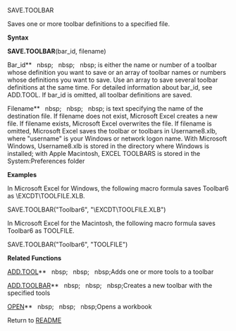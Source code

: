 SAVE.TOOLBAR

Saves one or more toolbar definitions to a specified file.

**Syntax**

**SAVE.TOOLBAR**(bar\_id, filename)

Bar\_id**&nbsp;&nbsp;&nbsp;nbsp;&nbsp;&nbsp;&nbsp;nbsp;&nbsp;&nbsp;&nbsp;nbsp;&nbsp;is either the name or number of a toolbar
whose definition you want to save or an array of toolbar names or
numbers whose definitions you want to save. Use an array to save several
toolbar definitions at the same time. For detailed information about
bar\_id, see ADD.TOOL. If bar\_id is omitted, all toolbar definitions
are saved.

Filename**&nbsp;&nbsp;&nbsp;nbsp;&nbsp;&nbsp;&nbsp;nbsp;&nbsp;&nbsp;&nbsp;nbsp;&nbsp;is text specifying the name of the
destination file. If filename does not exist, Microsoft Excel creates a
new file. If filename exists, Microsoft Excel overwrites the file. If
filename is omitted, Microsoft Excel saves the toolbar or toolbars in
Username8.xlb, where "username" is your Windows or network logon name.
With Microsoft Windows, Username8.xlb is stored in the directory where
Windows is installed; with Apple Macintosh, EXCEL TOOLBARS is stored in
the System:Preferences folder

**Examples**

In Microsoft Excel for Windows, the following macro formula saves
Toolbar6 as \\EXCDT\\TOOLFILE.XLB.

SAVE.TOOLBAR("Toolbar6", "\\EXCDT\\TOOLFILE.XLB")

In Microsoft Excel for the Macintosh, the following macro formula saves
Toolbar6 as TOOLFILE.

SAVE.TOOLBAR("Toolbar6", "TOOLFILE")

**Related Functions**

[ADD.TOOL](ADD.TOOL.md)**&nbsp;&nbsp;&nbsp;nbsp;&nbsp;&nbsp;&nbsp;nbsp;&nbsp;&nbsp;&nbsp;nbsp;Adds one or more tools to a toolbar

[ADD.TOOLBAR](ADD.TOOLBAR.md)**&nbsp;&nbsp;&nbsp;nbsp;&nbsp;&nbsp;&nbsp;nbsp;&nbsp;&nbsp;&nbsp;nbsp;Creates a new toolbar with the specified
tools

[OPEN](OPEN.md)**&nbsp;&nbsp;&nbsp;nbsp;&nbsp;&nbsp;&nbsp;nbsp;&nbsp;&nbsp;&nbsp;nbsp;Opens a workbook



Return to [README](README.md)

